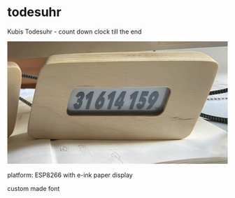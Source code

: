 # todesuhr
Kubis Todesuhr - count down clock till the end

![Kubis Todesuhr screenshot](screenshot.jpg)

platform: ESP8266 with e-ink paper display

custom made font
